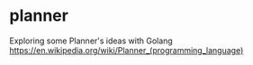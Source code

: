 # planner
Exploring some Planner's ideas with Golang 
https://en.wikipedia.org/wiki/Planner_(programming_language)
